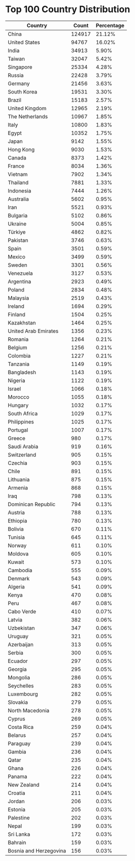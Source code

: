 # Top 100 Country Distribution
| Country | Count | Percentage |
|----|----|----|
| China | 124917 | 21.12% |
| United States | 94767 | 16.02% |
| India | 34913 | 5.90% |
| Taiwan | 32047 | 5.42% |
| Singapore | 25334 | 4.28% |
| Russia | 22428 | 3.79% |
| Germany | 21456 | 3.63% |
| South Korea | 19531 | 3.30% |
| Brazil | 15183 | 2.57% |
| United Kingdom | 12965 | 2.19% |
| The Netherlands | 10967 | 1.85% |
| Italy | 10800 | 1.83% |
| Egypt | 10352 | 1.75% |
| Japan | 9142 | 1.55% |
| Hong Kong | 9030 | 1.53% |
| Canada | 8373 | 1.42% |
| France | 8034 | 1.36% |
| Vietnam | 7902 | 1.34% |
| Thailand | 7881 | 1.33% |
| Indonesia | 7444 | 1.26% |
| Australia | 5602 | 0.95% |
| Iran | 5521 | 0.93% |
| Bulgaria | 5102 | 0.86% |
| Ukraine | 5004 | 0.85% |
| Türkiye | 4862 | 0.82% |
| Pakistan | 3746 | 0.63% |
| Spain | 3501 | 0.59% |
| Mexico | 3499 | 0.59% |
| Sweden | 3301 | 0.56% |
| Venezuela | 3127 | 0.53% |
| Argentina | 2923 | 0.49% |
| Poland | 2834 | 0.48% |
| Malaysia | 2519 | 0.43% |
| Ireland | 1694 | 0.29% |
| Finland | 1504 | 0.25% |
| Kazakhstan | 1464 | 0.25% |
| United Arab Emirates | 1356 | 0.23% |
| Romania | 1264 | 0.21% |
| Belgium | 1256 | 0.21% |
| Colombia | 1227 | 0.21% |
| Tanzania | 1149 | 0.19% |
| Bangladesh | 1143 | 0.19% |
| Nigeria | 1122 | 0.19% |
| Israel | 1066 | 0.18% |
| Morocco | 1055 | 0.18% |
| Hungary | 1032 | 0.17% |
| South Africa | 1029 | 0.17% |
| Philippines | 1025 | 0.17% |
| Portugal | 1007 | 0.17% |
| Greece | 980 | 0.17% |
| Saudi Arabia | 919 | 0.16% |
| Switzerland | 905 | 0.15% |
| Czechia | 903 | 0.15% |
| Chile | 891 | 0.15% |
| Lithuania | 875 | 0.15% |
| Armenia | 868 | 0.15% |
| Iraq | 798 | 0.13% |
| Dominican Republic | 794 | 0.13% |
| Austria | 788 | 0.13% |
| Ethiopia | 780 | 0.13% |
| Bolivia | 670 | 0.11% |
| Tunisia | 645 | 0.11% |
| Norway | 611 | 0.10% |
| Moldova | 605 | 0.10% |
| Kuwait | 573 | 0.10% |
| Cambodia | 555 | 0.09% |
| Denmark | 543 | 0.09% |
| Algeria | 541 | 0.09% |
| Kenya | 470 | 0.08% |
| Peru | 467 | 0.08% |
| Cabo Verde | 410 | 0.07% |
| Latvia | 382 | 0.06% |
| Uzbekistan | 347 | 0.06% |
| Uruguay | 321 | 0.05% |
| Azerbaijan | 313 | 0.05% |
| Serbia | 300 | 0.05% |
| Ecuador | 297 | 0.05% |
| Georgia | 295 | 0.05% |
| Mongolia | 286 | 0.05% |
| Seychelles | 283 | 0.05% |
| Luxembourg | 282 | 0.05% |
| Slovakia | 279 | 0.05% |
| North Macedonia | 278 | 0.05% |
| Cyprus | 269 | 0.05% |
| Costa Rica | 259 | 0.04% |
| Belarus | 257 | 0.04% |
| Paraguay | 239 | 0.04% |
| Gambia | 236 | 0.04% |
| Qatar | 235 | 0.04% |
| Ghana | 226 | 0.04% |
| Panama | 222 | 0.04% |
| New Zealand | 214 | 0.04% |
| Croatia | 211 | 0.04% |
| Jordan | 206 | 0.03% |
| Estonia | 205 | 0.03% |
| Palestine | 202 | 0.03% |
| Nepal | 199 | 0.03% |
| Sri Lanka | 172 | 0.03% |
| Bahrain | 159 | 0.03% |
| Bosnia and Herzegovina | 156 | 0.03% |
